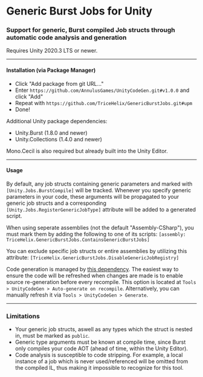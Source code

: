 # Generic Burst Jobs for Unity

### Support for generic, Burst compiled Job structs through automatic code analysis and generation
Requires Unity 2020.3 LTS or newer.

---

#### Installation (via Package Manager)
* Click "Add package from git URL..."
* Enter `https://github.com/AnnulusGames/UnityCodeGen.git#v1.0.0` and click "Add"
* Repeat with `https://github.com/TriceHelix/GenericBurstJobs.git#upm`
* Done!

Additional Unity package dependencies:
* Unity.Burst (1.8.0 and newer)
* Unity.Collections (1.4.0 and newer)

Mono.Cecil is also required but already built into the Unity Editor.

---

#### Usage

By default, any job structs containing generic parameters and marked with `[Unity.Jobs.BurstCompile]` will be tracked. Whenever you specify generic parameters in your code, these arguments will be propagated to your generic job structs and a corresponding `[Unity.Jobs.RegisterGenericJobType]` attribute will be added to a generated script.

When using seperate assemblies (not the default "Assembly-CSharp"), you must mark them by adding the following to one of its scripts: `[assembly: TriceHelix.GenericBurstJobs.ContainsGenericBurstJobs]`

You can exclude specific job structs or entire assemblies by utilizing this attribute: `[TriceHelix.GenericBurstJobs.DisableGenericJobRegistry]`

Code generation is managed by [this dependency](https://github.com/AnnulusGames/UnityCodeGen). The easiest way to ensure the code will be refreshed when changes are made is to enable source re-generation before every recompile. This option is located at `Tools > UnityCodeGen > Auto-generate on recompile`. Alternatively, you can manually refresh it via `Tools > UnityCodeGen > Generate`.

---

### Limitations
* Your generic job structs, aswell as any types which the struct is nested in, must be marked as `public`.
* Generic type arguments must be known at compile time, since Burst only compiles your code AOT (ahead of time, within the Unity Editor).
* Code analysis is susceptible to code stripping. For example, a local instance of a job which is never used/referenced will be omitted from the compiled IL, thus making it impossible to recognize for this tool.
